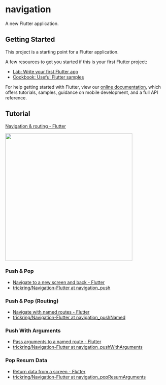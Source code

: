 # navigation

A new Flutter application.

## Getting Started

This project is a starting point for a Flutter application.

A few resources to get you started if this is your first Flutter project:

- [Lab: Write your first Flutter app](https://flutter.dev/docs/get-started/codelab)
- [Cookbook: Useful Flutter samples](https://flutter.dev/docs/cookbook)

For help getting started with Flutter, view our 
[online documentation](https://flutter.dev/docs), which offers tutorials, 
samples, guidance on mobile development, and a full API reference.

## Tutorial

[Navigation & routing \- Flutter](https://flutter.dev/docs/development/ui/navigation)

<img src="https://user-images.githubusercontent.com/18419093/61352441-507f4180-a8a8-11e9-8231-17021f391909.gif" width=400>

### Push & Pop

- [Navigate to a new screen and back \- Flutter](https://flutter.dev/docs/cookbook/navigation/navigation-basics)
- [trickring/Navigation\-Flutter at navigation\_push](https://github.com/trickring/Navigation-Flutter/tree/navigation_push)

### Push & Pop (Routing)

- [Navigate with named routes \- Flutter](https://flutter.dev/docs/cookbook/navigation/named-routes)
- [trickring/Navigation\-Flutter at navigation\_pushNamed](https://github.com/trickring/Navigation-Flutter/tree/navigation_pushNamed)

### Push With Arguments

- [Pass arguments to a named route \- Flutter](https://flutter.dev/docs/cookbook/navigation/navigate-with-arguments)
- [trickring/Navigation\-Flutter at navigation\_pushWithArguments](https://github.com/trickring/Navigation-Flutter/tree/navigation_pushWithArguments)

### Pop Resurn Data

- [Return data from a screen \- Flutter](https://flutter.dev/docs/cookbook/navigation/returning-data)
- [trickring/Navigation\-Flutter at navigation\_popResurnArguments](https://github.com/trickring/Navigation-Flutter/tree/navigation_popResurnArguments)
